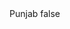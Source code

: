 <?xml version="1.0" encoding="UTF-8"?>
<CustomMetadata xmlns="http://soap.sforce.com/2006/04/metadata">
    <label>Punjab</label>
    <protected>false</protected>
</CustomMetadata>
